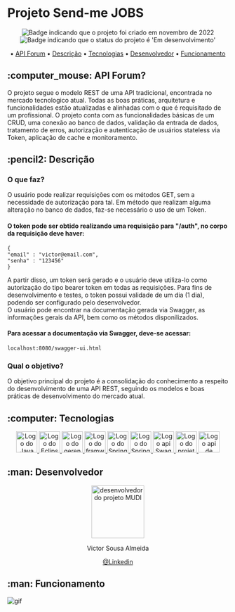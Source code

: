 # Projeto Send-me JOBS

<p align="center">
    <img alt="Badge indicando que o projeto foi criado em novembro de 2022" src="https://img.shields.io/badge/Data%20de%20cria%C3%A7%C3%A3o-Novembro%2F2022-blue">
    <img alt="Badge indicando que o status do projeto é 'Em desenvolvimento'" src="https://img.shields.io/badge/Status-Em_Desenvolvimento-yellow">
</p>

<p align="center">
    • <a href="#API Forum">API Forum</a>
    • <a href="#descricao">Descrição</a>
    • <a href="#tecnologias">Tecnologias</a>
    • <a href="#Desenvolvedor">Desenvolvedor</a>
    • <a href="#funcionamento">Funcionamento</a>
</p>

<h2 id="API Forum"> :computer_mouse: API Forum?</h2>

O projeto segue o modelo REST de uma API tradicional, encontrada no mercado tecnologico atual. Todas as boas práticas, arquitetura e funcionalidades estão atualizadas e alinhadas com o que é requisitado de um profissional. O projeto conta com as funcionalidades básicas de um CRUD, uma conexão ao banco de dados, validação da entrada de dados, tratamento de erros, autorização e autenticação de usuários stateless via Token, aplicação de cache e monitoramento.

<h2 id="descricao">:pencil2: Descrição</h2>

### O que faz?

O usuário pode realizar requisições com os métodos GET, sem a necessidade de autorização para tal. Em método que realizam alguma alteração no banco de dados, faz-se necessário o uso de um Token.<br>
#### O token pode ser obtido realizando uma requisição para "/auth", no corpo da requisição deve haver:
    {
    "email" : "victor@email.com",
    "senha" : "123456"
    }
A partir disso, um token será gerado e o usuário deve utiliza-lo como autorização do tipo bearer token em todas as requisições. Para fins de desenvolvimento e testes, o token possui validade de um dia (1 dia), podendo ser configurado pelo desenvolvedor.<br>
O usuário pode encontrar na documentação gerada via Swagger, as informações gerais da API, bem como os métodos disponilizados.
#### Para acessar a documentação via Swagger, deve-se acessar:
    localhost:8080/swagger-ui.html

### Qual o objetivo?

O objetivo principal do projeto é a consolidação do conhecimento a respeito do desenvolvimento de uma API REST, seguindo os modelos e boas práticas de desenvolvimento do mercado atual.


<h2 id="tecnologias">:computer: Tecnologias</h2>
<p align="center">
  <a href="https://www.java.com/pt-BR/">
    <img width="48px" alt="Logo do Java" src="https://img.icons8.com/color/48/000000/java--v1.png">
  </a>
  <a href="https://www.eclipse.org/">
    <img width="48px" alt="Logo do Eclipse IDE" src="https://user-images.githubusercontent.com/12565871/49321219-6cdf9100-f506-11e8-82f5-b7a40bba3e86.png">
  </a>
  <a href="https://maven.apache.org/">
    <img width="48px" alt="Logo do gerenciador de dependencias Maven" src="https://roufid.com/wp-content/uploads/2016/05/eyecatch-maven.png">
  </a>
  <a href="https://spring.io/">
    <img width="48px" alt="Logo do framwork Spring" src="https://img.icons8.com/color/480/spring-logo.png">
  </a>
  <a href="https://spring.io/projects/spring-boot">
    <img width="48px" alt="Logo do Spring boot" src="https://images.ctfassets.net/gt6dp23g0g38/5DqlQtFKecFlkqQ8YGDT2p/aa945b648f44dd872e9a1b89f7d203ef/springboot.png">
  </a>
  <a href="https://spring.io/projects/spring-data">
    <img width="48px" alt="Logo do Spring Data" src="https://pbs.twimg.com/profile_images/1235945452304031744/w55Uc_O9_400x400.png">
  </a>
  <a href="https://swagger.io/">
    <img width="48px" alt="Logo api Swagger" src="https://seeklogo.com/images/S/swagger-logo-A49F73BAF4-seeklogo.com.png">
  </a>
  <a href="https://github.com/codecentric/spring-boot-admin">
    <img width="48px" alt="Logo do projeto SpringBootAdmin" src="https://nirajsonawane.github.io/asset/logo-spring-boot-admin.png">
  </a>
  <a href="https://beanvalidation.org/">
    <img width="48px" alt="Logo api de validação Bean Validation" src="https://beanvalidation.org/logo/logo.svg">
  </a>
  
</p>



<h2 id="Desenvolvedor">:man: Desenvolvedor</h2>

<p align="center">
  <a href="https://github.com/vitucomment">
    <img width="120px" src="https://avatars.githubusercontent.com/u/101343369?" alt="desenvolvedor do projeto MUDI">
  </a>
</p>

<p align="center">
Victor Sousa Almeida
</p>

<p align="center">
<a href="https://www.linkedin.com/in/devitu-py/">@Linkedin</a>
</p>

<h2 id="funcionamento">:man: Funcionamento</h2>

   ![gif](https://github.com/vitucomment/Spring-REST-API-Forum/blob/master/gif/ForumTeste.gif)
